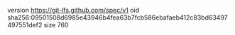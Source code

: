 version https://git-lfs.github.com/spec/v1
oid sha256:09501508d6985e43946b4fea63b7fcb586ebafaeb412c83bd63497497551def2
size 760

